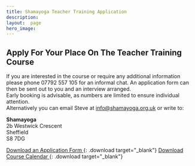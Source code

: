 ```yaml
---
title: Shamayoga Teacher Training Application
description:
layout:  page
hero_image:
---
```


## Apply For Your Place On The Teacher Training Course
If you are interested in the course or require any additional information please phone 07792 557 105 for an informal chat. An application form can then be sent out to you and an interview arranged.<br>Early booking is advisable, as numbers are limited to ensure individual attention.<br>Alternatively you can email Steve at [info@shamayoga.org.uk](mailto:info@shamayoga.org.uk) or write to:

**Shamayoga**<br>2b Westwick Crescent<br>Sheffield<br>S8 7DG

[Download an Application Form ](https://downloads.shamayoga.org.uk/appForm.pdf){: .download target="_blank"}
[Download Course Calendar ](https://downloads.shamayoga.org.uk/yogateaching2019calendar.pdf){: .download target="_blank"}


